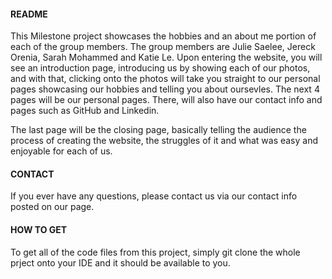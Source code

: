 <h4>README</h4>

<p>This Milestone project showcases the hobbies and an about me portion of each of the group members. The group members are Julie Saelee, Jereck Orenia, Sarah Mohammed and Katie Le. Upon entering the website, you will see an introduction page, introducing us by showing each of our photos, and with that, clicking onto the photos will take you straight to our personal pages showcasing our hobbies and telling you about oursevles. The next 4 pages will be our personal pages. There, will also have our contact info and pages such as GitHub and Linkedin. </p>

<p>The last page will be the closing page, basically telling the audience the process of creating the website, the struggles of it and what was easy and enjoyable for each of us. </p>

<h4>CONTACT</h4>

<p>If you ever have any questions, please contact us via our contact info posted on our page.</p>

<h4>HOW TO GET</h4>

<p>To get all of the code files from this project, simply git clone the whole prject onto your IDE and it should be available to you.</p>